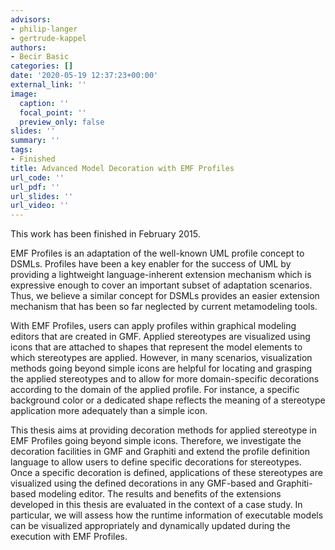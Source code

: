 ```yaml
---
advisors:
- philip-langer
- gertrude-kappel
authors:
- Becir Basic
categories: []
date: '2020-05-19 12:37:23+00:00'
external_link: ''
image:
  caption: ''
  focal_point: ''
  preview_only: false
slides: ''
summary: ''
tags:
- Finished
title: Advanced Model Decoration with EMF Profiles
url_code: ''
url_pdf: ''
url_slides: ''
url_video: ''
---
```


This work has been finished in February 2015.

EMF Profiles is an adaptation of the well-known UML profile concept to DSMLs. Profiles have been a key enabler for the success of UML by providing a lightweight language-inherent extension mechanism which is expressive enough to cover an important subset of adaptation scenarios. Thus, we believe a similar concept for DSMLs provides an easier extension mechanism that has been so far neglected by current metamodeling tools.

With EMF Profiles, users can apply profiles within graphical modeling editors that are created in GMF. Applied stereotypes are visualized using icons that are attached to shapes that represent the model elements to which stereotypes are applied. However, in many scenarios, visualization methods going beyond simple icons are helpful for locating and grasping the applied stereotypes and to allow for more domain-specific decorations according to the domain of the applied profile. For instance, a specific background color or a dedicated shape reflects the meaning of a stereotype application more adequately than a simple icon.

This thesis aims at providing decoration methods for applied stereotype in EMF Profiles going beyond simple icons. Therefore, we investigate the decoration facilities in GMF and Graphiti and extend the profile definition language to allow users to define specific decorations for stereotypes. Once a specific decoration is defined, applications of these stereotypes are visualized using the defined decorations in any GMF-based and Graphiti-based modeling editor. The results and benefits of the extensions developed in this thesis are evaluated in the context of a case study. In particular, we will assess how the runtime information of executable models can be visualized appropriately and dynamically updated during the execution with EMF Profiles.

&nbsp;
